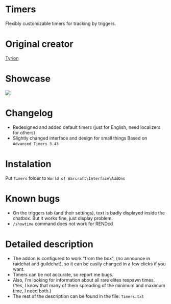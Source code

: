 # Timers
Flexibly customizable timers for tracking by triggers.

# Original creator
[Tyrion](https://wow.curseforge.com/projects/advanced-timers)

# Showcase
![](http://imagehost.spark-media.ru/iu/90/56/9056386D-A58B-DB21-4CFF-498771C99A22.png)

# Changelog
* Redesigned and added default timers (just for English, need localizers for others)  
* Slightly changed interface and design for small things
Based on `Advanced Timers 3.43`

# Instalation
Put `Timers` folder to `World of Warcraft\Interface\AddOns`

# Known bugs
* On the triggers tab (and their settings), text is badly displayed inside the chatbox. But it works fine, just display problem.
* `/showtime` command does not work for RENDcd

# Detailed description
* The addon is configured to work "from the box", (no announce in raidchat and guildchat), so it can be easily changed in a few clicks if you want.
* Timers can be not accurate, so report me bugs.
* Also, I'm looking for information about all rare elites respawn times. (Yes, I know that many of them spreading of the minimum and maximum time, I need both.)
* The rest of the description can be found in the file: `Timers.txt`
